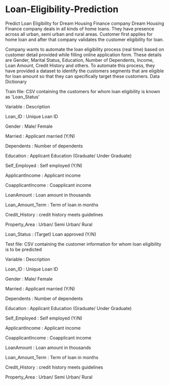 # Loan-Eligibility-Prediction
Predict Loan Eligibility for Dream Housing Finance company
Dream Housing Finance company deals in all kinds of home loans. They have presence across all urban, semi urban and rural areas. Customer first applies for home loan and after that company validates the customer eligibility for loan.

Company wants to automate the loan eligibility process (real time) based on customer detail provided while filling online application form. These details are Gender, Marital Status, Education, Number of Dependents, Income, Loan Amount, Credit History and others. To automate this process, they have provided a dataset to identify the customers segments that are eligible for loan amount so that they can specifically target these customers. Data Dictionary

Train file: CSV containing the customers for whom loan eligibility is known as 'Loan_Status'

Variable : Description

Loan_ID : Unique Loan ID

Gender : Male/ Female

Married : Applicant married (Y/N)

Dependents : Number of dependents

Education : Applicant Education (Graduate/ Under Graduate)

Self_Employed : Self employed (Y/N)

ApplicantIncome : Applicant income

CoapplicantIncome : Coapplicant income

LoanAmount : Loan amount in thousands

Loan_Amount_Term : Term of loan in months

Credit_History : credit history meets guidelines

Property_Area : Urban/ Semi Urban/ Rural

Loan_Status : (Target) Loan approved (Y/N)

Test file: CSV containing the customer information for whom loan eligibility is to be predicted

Variable : Description

Loan_ID : Unique Loan ID

Gender : Male/ Female

Married : Applicant married (Y/N)

Dependents : Number of dependents

Education : Applicant Education (Graduate/ Under Graduate)

Self_Employed : Self employed (Y/N)

ApplicantIncome : Applicant income

CoapplicantIncome : Coapplicant income

LoanAmount : Loan amount in thousands

Loan_Amount_Term : Term of loan in months

Credit_History : credit history meets guidelines

Property_Area : Urban/ Semi Urban/ Rural
